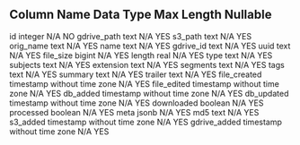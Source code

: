Column Name               Data Type            Max Length      Nullable
----------------------------------------------------------------------
id                        integer              N/A             NO
gdrive_path               text                 N/A             YES
s3_path                   text                 N/A             YES
orig_name                 text                 N/A             YES
name                      text                 N/A             YES
gdrive_id                 text                 N/A             YES
uuid                      text                 N/A             YES
file_size                 bigint               N/A             YES
length                    real                 N/A             YES
type                      text                 N/A             YES
subjects                  text                 N/A             YES
extension                 text                 N/A             YES
segments                  text                 N/A             YES
tags                      text                 N/A             YES
summary                   text                 N/A             YES
trailer                   text                 N/A             YES
file_created              timestamp without time zone N/A             YES
file_edited               timestamp without time zone N/A             YES
db_added                  timestamp without time zone N/A             YES
db_updated                timestamp without time zone N/A             YES
downloaded                boolean              N/A             YES
processed                 boolean              N/A             YES
meta                      jsonb                N/A             YES
md5                       text                 N/A             YES
s3_added                  timestamp without time zone N/A             YES
gdrive_added              timestamp without time zone N/A             YES